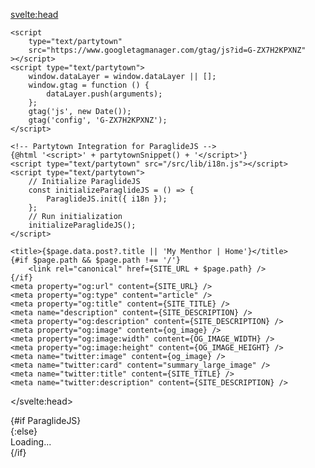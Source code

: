 <script lang="ts">
	import { page } from '$app/stores';
	import Footer from '$lib/components/Footer.svelte';
	import Navbar from '$lib/components/Navbar.svelte';
	import Navbar2 from '$lib/components/Navbar2.svelte';
	import { i18n } from '$lib/i18n.js';
	import {
		OG_IMAGE_HEIGHT,
		OG_IMAGE_WIDTH,
		SITE_DESCRIPTION,
		SITE_TITLE,
		SITE_URL
	} from '$lib/siteConfig';
	import { partytownSnippet } from '@builder.io/partytown/integration';
	import '@fontsource-variable/archivo';
	import '@fontsource-variable/exo';
	import { ParaglideJS } from '@inlang/paraglide-sveltekit';
	import '../app.postcss';
	import og_image from '../lib/assets/images/og_image.webp';
</script>

<svelte:head>
	<!-- Google Tag Manager -->
	<script>
		(function (w, d, s, l, i) {
			w[l] = w[l] || [];
			w[l].push({ 'gtm.start': new Date().getTime(), event: 'gtm.js' });
			var f = d.getElementsByTagName(s)[0],
				j = d.createElement(s),
				dl = l != 'dataLayer' ? '&l=' + l : '';
			j.async = true;
			j.src = 'https://www.googletagmanager.com/gtm.js?id=' + i + dl;
			f.parentNode.insertBefore(j, f);
		})(window, document, 'script', 'dataLayer', 'GTM-WSRLN9FV');
		partytown = {
			forward: ['dataLayer.push', 'gtag']
		};
	</script>

	<script
		type="text/partytown"
		src="https://www.googletagmanager.com/gtag/js?id=G-ZX7H2KPXNZ"
	></script>
	<script type="text/partytown">
		window.dataLayer = window.dataLayer || [];
		window.gtag = function () {
			dataLayer.push(arguments);
		};
		gtag('js', new Date());
		gtag('config', 'G-ZX7H2KPXNZ');
	</script>

	<!-- Partytown Integration for ParaglideJS -->
	{@html '<script>' + partytownSnippet() + '</script>'}
	<script type="text/partytown" src="/src/lib/i18n.js"></script>
	<script type="text/partytown">
		// Initialize ParaglideJS
		const initializeParaglideJS = () => {
			ParaglideJS.init({ i18n });
		};
		// Run initialization
		initializeParaglideJS();
	</script>

	<title>{$page.data.post?.title || 'My Menthor | Home'}</title>
	{#if $page.path && $page.path !== '/'}
		<link rel="canonical" href={SITE_URL + $page.path} />
	{/if}
	<meta property="og:url" content={SITE_URL} />
	<meta property="og:type" content="article" />
	<meta property="og:title" content={SITE_TITLE} />
	<meta name="description" content={SITE_DESCRIPTION} />
	<meta property="og:description" content={SITE_DESCRIPTION} />
	<meta property="og:image" content={og_image} />
	<meta property="og:image:width" content={OG_IMAGE_WIDTH} />
	<meta property="og:image:height" content={OG_IMAGE_HEIGHT} />
	<meta name="twitter:image" content={og_image} />
	<meta name="twitter:card" content="summary_large_image" />
	<meta name="twitter:title" content={SITE_TITLE} />
	<meta name="twitter:description" content={SITE_DESCRIPTION} />
</svelte:head>

<main class="relative">
	{#if ParaglideJS}
		<ParaglideJS {i18n}>
			<Navbar />
			<Navbar2 />
			<slot />
			<Footer />
		</ParaglideJS>
	{:else}
		<div>Loading...</div>
	{/if}
</main>

<style>
	:global(html) {
		font-family: 'Exo Variable, sans-serif;';
	}

	/* Specific font classes */
	:global(.Archivo) {
		font-family: 'Archivo Variable', sans-serif;
	}

	:global(.Exo) {
		font-family: 'Exo Variable', sans-serif;
	}

	:global(.Exo-Regular) {
		font-family: 'Exo Variable', sans-serif;
		font-weight: 400; /* Set font weight */
	}

	:global(.Exo-Semibold) {
		font-family: 'Exo Variable', sans-serif;
		font-weight: 600; /* Set font weight */
	}

	:global(.Exo-Bold) {
		font-family: 'Exo Variable', sans-serif;
		font-weight: 700; /* Set font weight */
	}
</style>
